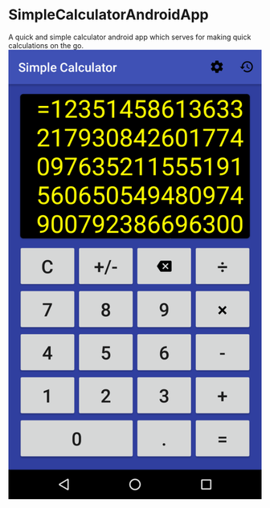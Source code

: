 # SimpleCalculatorAndroidApp
A quick and simple calculator android app which serves for making quick calculations on the go.
![Alt text](/Screenshot_20160722-231541.png?raw=true "Optional Title")
